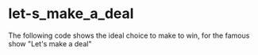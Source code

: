 # let-s_make_a_deal
The following code shows the ideal choice to make to win, for the famous show "Let's make a deal"

